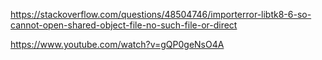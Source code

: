 https://stackoverflow.com/questions/48504746/importerror-libtk8-6-so-cannot-open-shared-object-file-no-such-file-or-direct

https://www.youtube.com/watch?v=gQP0geNsO4A
